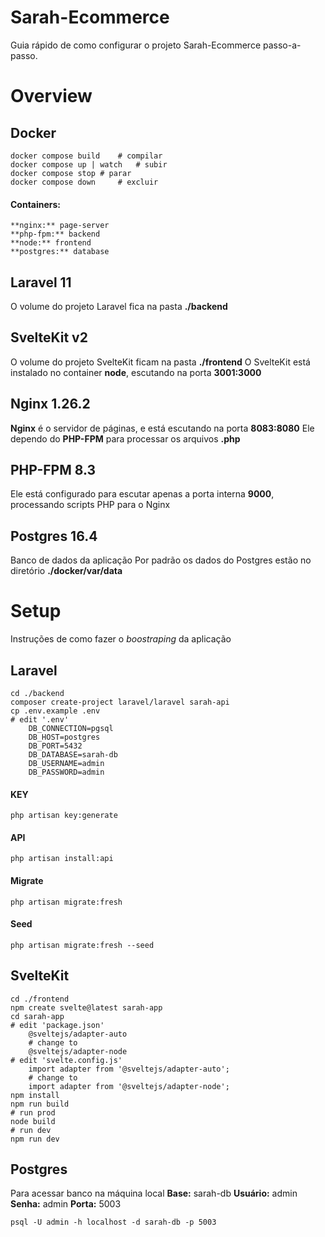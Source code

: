 # Sarah-Ecommerce

Guia rápido de como configurar o projeto Sarah-Ecommerce passo-a-passo.

# Overview

## Docker

    docker compose build 	# compilar
    docker compose up | watch	# subir
	docker compose stop	# parar
	docker compose down 	# excluir

#### Containers:
	**nginx:** page-server
	**php-fpm:** backend
	**node:** frontend
	**postgres:** database
	
## Laravel 11
  O volume do projeto Laravel fica na pasta **./backend**

## SvelteKit v2
  O volume do projeto SvelteKit ficam na pasta **./frontend**
O SvelteKit está instalado no container **node**, escutando na porta **3001:3000**

## Nginx 1.26.2
**Nginx** é o servidor de páginas, e está escutando na porta **8083:8080**
Ele dependo do **PHP-FPM** para processar os arquivos **.php**

## PHP-FPM 8.3
Ele está configurado para escutar apenas a porta interna **9000**, processando scripts PHP para o Nginx

## Postgres 16.4
Banco de dados da aplicação
Por padrão os dados do Postgres estão no diretório **./docker/var/data**

# Setup
Instruções de como fazer o *boostraping* da aplicação

## Laravel
	cd ./backend
    composer create-project laravel/laravel sarah-api
    cp .env.example .env
	# edit '.env'
		DB_CONNECTION=pgsql
		DB_HOST=postgres
		DB_PORT=5432
		DB_DATABASE=sarah-db
		DB_USERNAME=admin
		DB_PASSWORD=admin

#### KEY
	php artisan key:generate

#### API
	php artisan install:api

#### Migrate
	php artisan migrate:fresh

#### Seed
	php artisan migrate:fresh --seed

## SvelteKit

    cd ./frontend
    npm create svelte@latest sarah-app
    cd sarah-app
	# edit 'package.json'
		@sveltejs/adapter-auto
		# change to
		@sveltejs/adapter-node
	# edit 'svelte.config.js'
		import adapter from '@sveltejs/adapter-auto';
		# change to
		import adapter from '@sveltejs/adapter-node';
	npm install
	npm run build
	# run prod
	node build
 	# run dev
  	npm run dev

## Postgres
Para acessar banco na máquina local
	**Base:** sarah-db
	**Usuário:** admin
	**Senha:** admin
	**Porta:** 5003
	
    psql -U admin -h localhost -d sarah-db -p 5003
